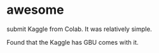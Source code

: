 # awesome

submit Kaggle from Colab.  It was relatively simple.

Found that the Kaggle has GBU comes with it.


